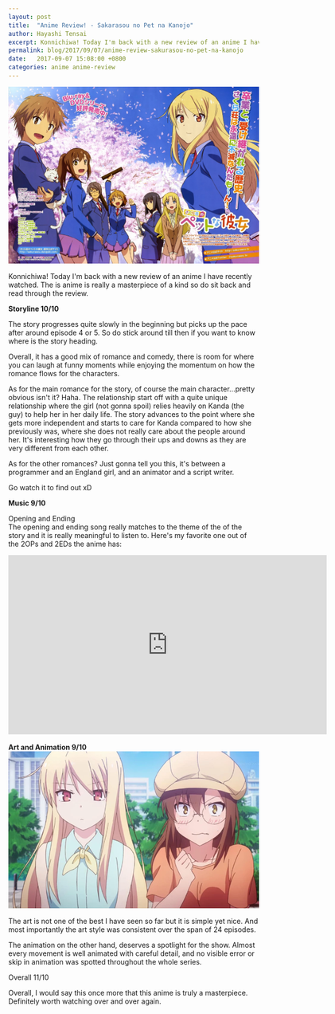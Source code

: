```yaml
---
layout: post
title:  "Anime Review! - Sakarasou no Pet na Kanojo"
author: Hayashi Tensai
excerpt: Konnichiwa! Today I'm back with a new review of an anime I have recently watched. The is anime is really a masterpiece of a kind so do sit back and read through the review.
permalink: blog/2017/09/07/anime-review-sakurasou-no-pet-na-kanojo
date:   2017-09-07 15:08:00 +0800
categories: anime anime-review
---
```


![Sakurasou-poster](https://raw.githubusercontent.com/Hayashi-Tensai/Tensais-Corner/master/assets/blog-images/anime/sakurasou_poster.jpg)

Konnichiwa! Today I'm back with a new review of an anime I have recently watched. The is anime is really a masterpiece of a kind so do sit back and read through the review.

**Storyline 10/10**

The story progresses quite slowly in the beginning but picks up the pace after around episode 4 or 5. So do stick around till then if you want to know where is the story heading.

Overall, it has a good mix of romance and comedy, there is room for where you can laugh at funny moments while enjoying the momentum on how the romance flows for the characters.

As for the main romance for the story, of course the main character...pretty obvious isn't it? Haha. The relationship start off with a quite unique relationship where the girl (not gonna spoil) relies heavily on Kanda (the guy) to help her in her daily life. The story advances to the point where she gets more independent and starts to care for Kanda compared to how she previously was, where she does not really care about the people around her. It's interesting how they go through their ups and downs as they are very different from each other.

As for the other romances? Just gonna tell you this, it's between a programmer and an England girl, and an animator and a script writer.

Go watch it to find out xD

**Music 9/10**

Opening and Ending  
The opening and ending song really matches to the theme of the of the story and it is really meaningful to listen to. Here's my favorite one out of the 2OPs and 2EDs the anime has:
<iframe width="640" height="360" src="https://www.youtube.com/embed/ROxkJoIhr6o" frameborder="0" allow="accelerometer; autoplay; encrypted-media; gyroscope; picture-in-picture" allowfullscreen>
</iframe><br>

**Art and Animation 9/10**  
![Sakurasou-1](https://raw.githubusercontent.com/Hayashi-Tensai/Tensais-Corner/master/assets/blog-images/anime/sakurasou_1.jpg)

The art is not one of the best I have seen so far but it is simple yet nice. And most importantly the art style was consistent over the span of 24 episodes. 

The animation on the other hand, deserves a spotlight for the show. Almost every movement is well animated with careful detail, and no visible error or skip in animation was spotted throughout the whole series. 

Overall 11/10

Overall, I would say this once more that this anime is truly a masterpiece. Definitely worth watching over and over again.